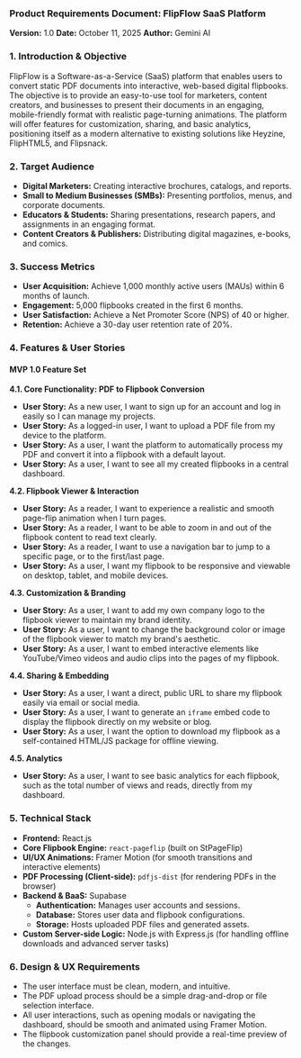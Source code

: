 ### **Product Requirements Document: FlipFlow SaaS Platform**

**Version:** 1.0
**Date:** October 11, 2025
**Author:** Gemini AI

### 1. Introduction & Objective

FlipFlow is a Software-as-a-Service (SaaS) platform that enables users to convert static PDF documents into interactive, web-based digital flipbooks. The objective is to provide an easy-to-use tool for marketers, content creators, and businesses to present their documents in an engaging, mobile-friendly format with realistic page-turning animations. The platform will offer features for customization, sharing, and basic analytics, positioning itself as a modern alternative to existing solutions like Heyzine, FlipHTML5, and Flipsnack.

### 2. Target Audience

* **Digital Marketers:** Creating interactive brochures, catalogs, and reports.
* **Small to Medium Businesses (SMBs):** Presenting portfolios, menus, and corporate documents.
* **Educators & Students:** Sharing presentations, research papers, and assignments in an engaging format.
* **Content Creators & Publishers:** Distributing digital magazines, e-books, and comics.

### 3. Success Metrics

* **User Acquisition:** Achieve 1,000 monthly active users (MAUs) within 6 months of launch.
* **Engagement:** 5,000 flipbooks created in the first 6 months.
* **User Satisfaction:** Achieve a Net Promoter Score (NPS) of 40 or higher.
* **Retention:** Achieve a 30-day user retention rate of 20%.

### 4. Features & User Stories

#### **MVP 1.0 Feature Set**

**4.1. Core Functionality: PDF to Flipbook Conversion**
* **User Story:** As a new user, I want to sign up for an account and log in easily so I can manage my projects.
* **User Story:** As a logged-in user, I want to upload a PDF file from my device to the platform.
* **User Story:** As a user, I want the platform to automatically process my PDF and convert it into a flipbook with a default layout.
* **User Story:** As a user, I want to see all my created flipbooks in a central dashboard.

**4.2. Flipbook Viewer & Interaction**
* **User Story:** As a reader, I want to experience a realistic and smooth page-flip animation when I turn pages.
* **User Story:** As a reader, I want to be able to zoom in and out of the flipbook content to read text clearly.
* **User Story:** As a reader, I want to use a navigation bar to jump to a specific page, or to the first/last page.
* **User Story:** As a user, I want my flipbook to be responsive and viewable on desktop, tablet, and mobile devices.

**4.3. Customization & Branding**
* **User Story:** As a user, I want to add my own company logo to the flipbook viewer to maintain my brand identity.
* **User Story:** As a user, I want to change the background color or image of the flipbook viewer to match my brand's aesthetic.
* **User Story:** As a user, I want to embed interactive elements like YouTube/Vimeo videos and audio clips into the pages of my flipbook.

**4.4. Sharing & Embedding**
* **User Story:** As a user, I want a direct, public URL to share my flipbook easily via email or social media.
* **User Story:** As a user, I want to generate an `iframe` embed code to display the flipbook directly on my website or blog.
* **User Story:** As a user, I want the option to download my flipbook as a self-contained HTML/JS package for offline viewing.

**4.5. Analytics**
* **User Story:** As a user, I want to see basic analytics for each flipbook, such as the total number of views and reads, directly from my dashboard.

### 5. Technical Stack

* **Frontend:** React.js
* **Core Flipbook Engine:** `react-pageflip` (built on StPageFlip)
* **UI/UX Animations:** Framer Motion (for smooth transitions and interactive elements)
* **PDF Processing (Client-side):** `pdfjs-dist` (for rendering PDFs in the browser)
* **Backend & BaaS:** Supabase
    * **Authentication:** Manages user accounts and sessions.
    * **Database:** Stores user data and flipbook configurations.
    * **Storage:** Hosts uploaded PDF files and generated assets.
* **Custom Server-side Logic:** Node.js with Express.js (for handling offline downloads and advanced server tasks)

### 6. Design & UX Requirements

* The user interface must be clean, modern, and intuitive.
* The PDF upload process should be a simple drag-and-drop or file selection interface.
* All user interactions, such as opening modals or navigating the dashboard, should be smooth and animated using Framer Motion.
* The flipbook customization panel should provide a real-time preview of the changes.